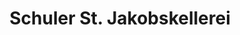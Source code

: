 ---
title: "Schuler St. Jakobskellerei"
url: /unterentfelden/schuler-st-jakobskellerei/
shop: Wein
---